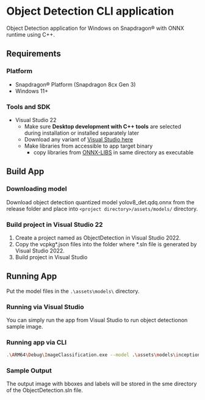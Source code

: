 # Object Detection CLI application

Object Detection application for Windows on Snapdragon® with ONNX runtime using C++.

## Requirements

### Platform

- Snapdragon® Platform (Snapdragon 8cx Gen 3)
- Windows 11+

### Tools and SDK

- Visual Studio 22
  - Make sure **Desktop development with C++ tools** are selected during installation or installed separately later
  - Download any variant of [Visual Studio here](https://visualstudio.microsoft.com/vs/)
  - Make libraries from accessible to app target binary
    - copy libraries from [ONNX-LIBS](https://github.com/xactai/OctopiX-Senser/releases/download/binaries-v1.0/ONNX-LIBS.7z) in same directory as executable

## Build App

### Downloading model

Download object detection quantized model yolov8_det.qdq.onnx from the release folder and place into `<project directory>/assets/models/` directory.

### Build project in Visual Studio 22

1. Create a project named as ObjectDetection in Visual Studio 2022.
2. Copy the vcpkg*.json files into the folder where *.sln file is generated by Visual Studio 2022.
3. Build project in Visual Studio

## Running App

Put the model files in the `.\assets\models\` directory.

### Running via Visual Studio

You can simply run the app from Visual Studio to run object detectionon sample image.

### Running app via CLI

```bash
.\ARM64\Debug\ImageClassification.exe --model .\assets\models\inception_v3.qdq.onnx --image .\assets\images\chairs.jpg --backend npu
```

### Sample Output

The output image with bboxes and labels will be stored in the sme directory of the ObjectDetection.sln file.

